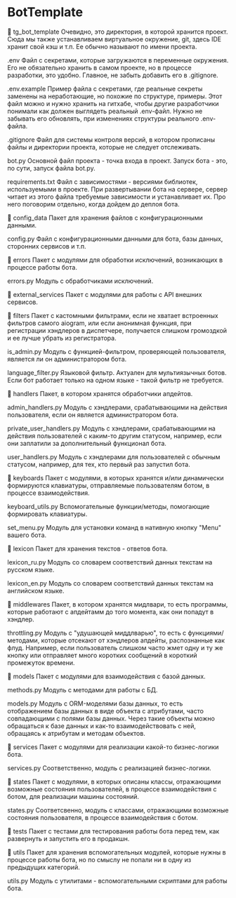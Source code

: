 # BotTemplate

📁 tg_bot_template
Очевидно, это директория, в которой хранится проект. Сюда мы также устанавливаем виртуальное окружение, git, здесь IDE хранит свой кэш и т.п. Ее обычно называют по имени проекта.

.env
Файл с секретами, которые загружаются в переменные окружения. Его не обязательно хранить в самом проекте, но в процессе разработки, это удобно. Главное, не забыть добавить его в .gitignore.

.env.example
Пример файла с секретами, где реальные секреты заменены на неработающие, но похожие по структуре, примеры. Этот файл можно и нужно хранить на гитхабе, чтобы другие разработчики понимали как должен выглядеть реальный .env-файл. Нужно не забывать его обновлять, при изменениях структуры реального .env-файла.

.gitignore
Файл для системы контроля версий, в котором прописаны файлы и директории проекта, которые не следует отслеживать.

bot.py
Основной файл проекта - точка входа в проект. Запуск бота - это, по сути, запуск файла bot.py.

requirements.txt
Файл с зависимостями - версиями библиотек, используемыми в проекте. При развертывании бота на сервере, сервер читает из этого файла требуемые зависимости и устанавливает их. Про него поговорим отдельно, когда дойдем до деплоя бота.

📁 config_data
Пакет для хранения файлов с конфигурационными данными.

config.py
Файл с конфигурационными данными для бота, базы данных, сторонних сервисов и т.п.

📁 errors
Пакет с модулями для обработки исключений, возникающих в процессе работы бота.

errors.py
Модуль с обработчиками исключений.

📁 external_services
Пакет с модулями для работы с API внешних сервисов.

📁 filters
Пакет с кастомными фильтрами, если не хватает встроенных фильтров самого aiogram, или если анонимная функция, при регистрации хэндлеров в диспетчере, получается слишком громоздкой и ее лучше убрать из регистратора.

is_admin.py
Модуль с функцией-фильтром, проверяющей пользователя, является ли он администратором бота.

language_filter.py
Языковой фильтр. Актуален для мультиязычных ботов. Если бот работает только на одном языке - такой фильтр не требуется.

📁 handlers
Пакет, в котором хранятся обработчики апдейтов.

admin_handlers.py
Модуль с хэндлерами, срабатывающими на действия пользователя, если он является администратором бота.

private_user_handlers.py
Модуль с хэндлерами, срабатывающими на действия пользователей с каким-то другим статусом, например, если они заплатили за дополнительный функционал бота.

user_handlers.py
Модуль с хэндлерами для пользователей с обычным статусом, например, для тех, кто первый раз запустил бота.

📁 keyboards
Пакет с модулями, в которых хранятся и/или динамически формируются клавиатуры, отправляемые пользователям ботом, в процессе взаимодействия.

keyboard_utils.py
Вспомогательные функции/методы, помогающие формировать клавиатуры.

set_menu.py
Модуль для установки команд в нативную кнопку "Menu" вашего бота.

📁 lexicon
Пакет для хранения текстов - ответов бота.

lexicon_ru.py
Модуль со словарем соответствий данных текстам на русском языке.

lexicon_en.py
Модуль со словарем соответствий данных текстам на английском языке.

📁 middlewares
Пакет, в котором хранятся мидлвари, то есть программы, которые работают с апдейтамм до того момента, как они попадут в хэндлер.

throttling.py
Модуль с "удушающей миддлварью", то есть с функциями/методами, которые отсекают от хэндлеров апдейты, распознанные как флуд. Например, если пользователь слишком часто жмет одну и ту же кнопку или отправляет много коротких сообщений в короткий промежуток времени.

📁 models
Пакет с модулями для взаимодействия с базой данных.

methods.py
Модуль с методами для работы с БД.

models.py
Модуль с ORM-моделями базы данных, то есть отображением базы данных в виде объекта с атрибутами, часто совпадающими с полями базы данных. Через такие объекты можно обращаться к базе данных и как-то взаимодействовать с ней, обращаясь к атрибутам и методам объектов.

📁 services
Пакет с модулями для реализации какой-то бизнес-логики бота.

services.py
Соответственно, модуль с реализацией бизнес-логики.

📁 states
Пакет с модулями, в которых описаны классы, отражающими возможные состояния пользователей, в процессе взаимодействия с ботом, для реализации машины состояний.

states.py
Соответсвенно, модуль с классами, отражающими возможные состояния пользователя, в процессе взаимодействия с ботом.

📁 tests
Пакет с тестами для тестирования работы бота перед тем, как развернуть и запустить его в продакшн.

📁 utils
Пакет для хранения вспомогательных модулей, которые нужны в процессе работы бота, но по смыслу не попали ни в одну из предыдущих категорий.

utils.py
Модуль с утилитами - вспомогательными скриптами для работы бота.
